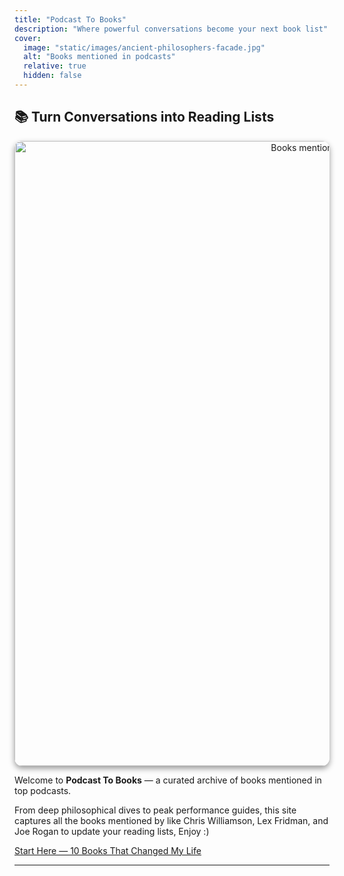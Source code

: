 ```yaml
---
title: "Podcast To Books"
description: "Where powerful conversations become your next book list"
cover:
  image: "static/images/ancient-philosophers-facade.jpg"
  alt: "Books mentioned in podcasts"
  relative: true
  hidden: false
---
```


## 📚 Turn Conversations into Reading Lists
<!-- ![Books mentioned in podcasts](/images/ancient-philosophers-facade.jpg) -->
<p align="center">
  <img src="/podcasts-to-books/images/ancient-philosophers-facade.jpg" alt="Books mentioned in podcasts" width="1000" style="border-radius: 12px; box-shadow: 0 4px 10px rgba(0,0,0,0.4);" />
</p>



Welcome to **Podcast To Books** — a curated archive of books mentioned in top podcasts.

From deep philosophical dives to peak performance guides, this site captures all the books mentioned by like Chris Williamson, Lex Fridman, and Joe Rogan to update your reading lists, Enjoy :)

[Start Here — 10 Books That Changed My Life](/podcasts-to-books/chris-williamson/10-books-that-changed-my-life/)


---